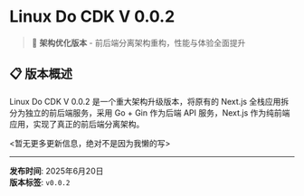 # Linux Do CDK V 0.0.2

> 🚀 **架构优化版本** - 前后端分离架构重构，性能与体验全面提升

## 📋 版本概述

Linux Do CDK V 0.0.2 是一个重大架构升级版本，将原有的 Next.js 全栈应用拆分为独立的前后端服务，采用 Go + Gin 作为后端 API 服务，Next.js 作为纯前端应用，实现了真正的前后端分离架构。

<暂无更多更新信息，绝对不是因为我懒的写>

---

**发布时间**: 2025年6月20日  
**版本标签**: `v0.0.2`  
